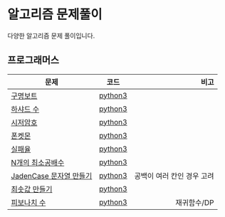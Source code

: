 # 알고리즘 문제풀이
 다양한 알고리즘 문제 풀이입니다.
 
## 프로그래머스
| 문제 | 코드 | 비고 |
| ------------- |:-------------:| -----:|
| [구명보트](https://programmers.co.kr/learn/courses/30/lessons/42885) | [python3](programmers/구명보트.py) | |
| [하샤드 수](https://programmers.co.kr/learn/courses/30/lessons/12947) | [python3](programmers/하샤드수.py) | |
| [시저암호](https://programmers.co.kr/learn/courses/30/lessons/12926) | [python3](programmers/시저암호.py) | |
| [폰켓몬](https://programmers.co.kr/learn/courses/30/lessons/1845) | [python3](programmers/폰켓몬.py) | |
| [실패율](https://programmers.co.kr/learn/courses/30/lessons/42889) | [python3](programmers/실패율.py) | |
| [N개의 최소공배수](https://programmers.co.kr/learn/courses/30/lessons/12953) | [python3](programmers/N개의최소공배수.py) | |
| [JadenCase 문자열 만들기](https://programmers.co.kr/learn/courses/30/lessons/12951#) | [python3](programmers/JadenCase문자열만들기.py) |공백이 여러 칸인 경우 고려|
| [최솟값 만들기](https://programmers.co.kr/learn/courses/30/lessons/12941) | [python3](programmers/최솟값만들기.py) ||
| [피보나치 수](https://programmers.co.kr/learn/courses/30/lessons/12945) | [python3](programmers/피보나치수.py) |재귀함수/DP|
